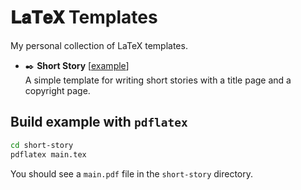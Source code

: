 # 𝐋𝐚𝐓𝐞𝐗 Templates

My personal collection of LaTeX templates.

* ✒️ **Short Story** [[example](./examples/short-story-example.pdf)] \
    A simple template for writing short stories with a title page and a copyright page.

## Build example with `pdflatex`

```bash
cd short-story
pdflatex main.tex
```

You should see a `main.pdf` file in the `short-story` directory.
